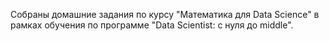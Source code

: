 Собраны домашние задания по курсу "Математика для Data Science" в рамках обучения по программе "Data Scientist: с нуля до middle".
